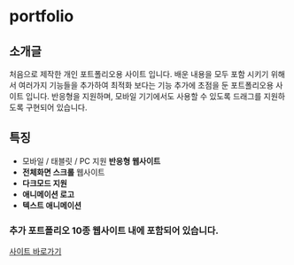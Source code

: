# portfolio

## 소개글 

처음으로 제작한 개인 포트폴리오용 사이트 입니다. 
배운 내용을 모두 포함 시키기 위해서 여러가지 기능들을 추가하여 최적화 보다는 
기능 추가에 초점을 둔 포트폴리오용 사이트 입니다. 
반응형을 지원하며, 모바일 기기에서도 사용할 수 있도록 드래그를 지원하도록 구현되어 있습니다.



## 특징

- 모바일 / 태블릿 / PC 지원 **반응형 웹사이트**
- **전체화면 스크롤** 웹사이트
- **다크모드 지원**
- **애니메이션 로고**
- **텍스트 애니메이션**

### 추가 포트폴리오 10종 웹사이트 내에 포함되어 있습니다.
[사이트 바로가기](https://42inshin.github.io/portfolio/)
